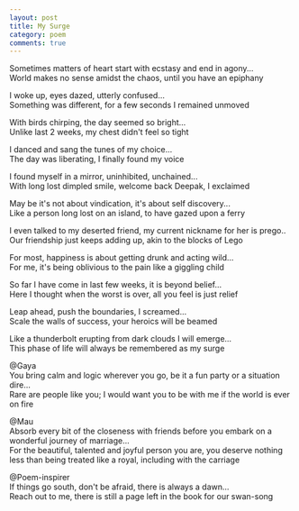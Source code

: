 ```yaml
---
layout: post
title: My Surge
category: poem
comments: true
---
```


Sometimes matters of heart start with ecstasy and end in agony...   
World makes no sense amidst the chaos, until you have an epiphany


I woke up, eyes dazed, utterly confused...  
Something was different, for a few seconds I remained unmoved 


With birds chirping, the day seemed so bright...  
Unlike last 2 weeks, my chest didn't feel so tight 


I danced and sang the tunes of my choice...  
The day was liberating, I finally found my voice 


I found myself in a mirror, uninhibited, unchained...  
With long lost dimpled smile, welcome back Deepak, I exclaimed 


May be it's not about vindication, it's about self discovery...  
Like a person long lost on an island, to have gazed upon a ferry 


I even talked to my deserted friend, my current nickname for her is prego..  
Our friendship just keeps adding up, akin to the blocks of Lego 


For most, happiness is about getting drunk and acting wild...  
For me, it's being oblivious to the pain like a giggling child 


So far I have come in last few weeks, it is beyond belief...  
Here I thought when the worst is over, all you feel is just relief 


Leap ahead, push the boundaries, I screamed...  
Scale the walls of success, your heroics will be beamed 


Like a thunderbolt erupting from dark clouds I will emerge...   
This phase of life will always be remembered as my surge


@Gaya  
You bring calm and logic wherever you go, be it a fun party or a situation dire...  
Rare are people like you; I would want you to be with me if the world is ever on fire


@Mau  
Absorb every bit of the closeness with friends before you embark on a wonderful journey of marriage...  
For the beautiful, talented and joyful person you are, you deserve nothing less than being treated like a royal, including with the carriage 


@Poem-inspirer  
If things go south, don't be afraid, there is always a dawn...  
Reach out to me, there is still a page left in the book for our swan-song 



